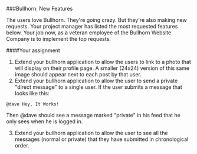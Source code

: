 <!--djw:done-->
###Bullhorn: New Features

The users love Bullhorn. They're going crazy. But they're also making new requests. Your project manager has listed the most requested features below. Your job now, as a veteran employee of the Bullhorn Website Company is to implement the top requests.

####Your assignment
1. Extend your bullhorn application to allow the users to link to a photo that will display on their profile page. A smaller (24x24) version of this same image should appear next to each post by that user.
2. Extend your bullhorn application to allow the user to send a private "direct message" to a single user. If the user submits a message that looks like this:
```
@dave Hey, It Works!
```

Then @dave should see a message marked "private" in his feed that he only sees when he is logged in.

3. Extend your bullhorn application to allow the user to see all the messages (normal or private) that they have submitted in chronological order.

